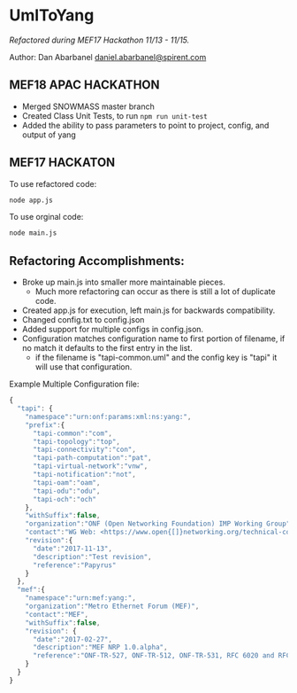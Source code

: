 # UmlToYang
_Refactored during MEF17 Hackathon 11/13 - 11/15._

Author: Dan Abarbanel <daniel.abarbanel@spirent.com>

## MEF18 APAC HACKATHON
* Merged SNOWMASS master branch
* Created Class Unit Tests, to run `npm run unit-test`
* Added the ability to pass parameters to point to project, config, and output of yang

## MEF17 HACKATON

To use refactored code:
```bash
node app.js
```

To use orginal code:
```bash
node main.js
```

## Refactoring Accomplishments:
* Broke up main.js into smaller more maintainable pieces.
   * Much more refactoring can occur as there is still a lot of duplicate code.
* Created app.js for execution, left main.js for backwards compatibility.
* Changed config.txt to config.json
* Added support for multiple configs in config.json.
* Configuration matches configuration name to first portion of filename, if no match it defaults to the first entry in 
  the list. 
   * if the filename is "tapi-common.uml" and the config key is "tapi" it will use that configuration.
                  

Example Multiple Configuration file:
```javascript
{
  "tapi": {
    "namespace":"urn:onf:params:xml:ns:yang:",
    "prefix":{
      "tapi-common":"com",
      "tapi-topology":"top",
      "tapi-connectivity":"con",
      "tapi-path-computation":"pat",
      "tapi-virtual-network":"vnw",
      "tapi-notification":"not",
      "tapi-oam":"oam",
      "tapi-odu":"odu",
      "tapi-och":"och"
    },
    "withSuffix":false,
    "organization":"ONF (Open Networking Foundation) IMP Working Group",
    "contact":"WG Web: <https://www.open{[]}networking.org/technical-communities/areas/services/> \n WG List: mailto: <wg list name>@opennetworking.org>, \n.WG Chair: your-WG-chair<mailto:your-WG-chair@example.com> \nEditor: your-name<mailto:your-email@example.com>",
    "revision":{
      "date":"2017-11-13",
      "description":"Test revision",
      "reference":"Papyrus"
    }
  },
  "mef":{
    "namespace":"urn:mef:yang:",
    "organization":"Metro Ethernet Forum (MEF)",
    "contact":"MEF",
    "withSuffix":false,
    "revision": {
      "date":"2017-02-27",
      "description":"MEF NRP 1.0.alpha",
      "reference":"ONF-TR-527, ONF-TR-512, ONF-TR-531, RFC 6020 and RFC 6087"
    }
  }
}
```